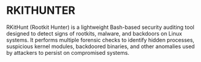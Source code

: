 # RKITHUNTER
RKitHunt (Rootkit Hunter) is a lightweight Bash-based security auditing tool designed to detect signs of rootkits, malware, and backdoors on Linux systems.  It performs multiple forensic checks to identify hidden processes, suspicious kernel modules, backdoored binaries, and other anomalies used by attackers to persist on compromised systems.
